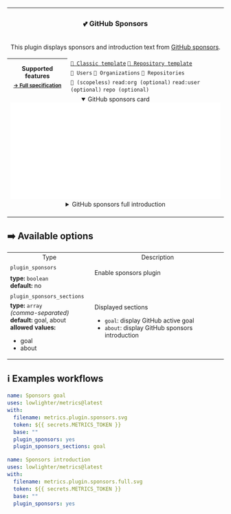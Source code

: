 <!--header-->
<table>
  <tr><th colspan="2"><h3>💕 GitHub Sponsors</h3></th></tr>
  <tr><td colspan="2" align="center"><p>This plugin displays sponsors and introduction text from <a href="https://github.com/sponsors/">GitHub sponsors</a>.</p>
</td></tr>
  <tr>
    <th rowspan="3">Supported features<br><sub><a href="metadata.yml">→ Full specification</a></sub></th>
    <td><a href="/source/templates/classic"><code>📗 Classic template</code></a> <a href="/source/templates/repository"><code>📘 Repository template</code></a></td>
  </tr>
  <tr>
    <td><code>👤 Users</code> <code>👥 Organizations</code> <code>📓 Repositories</code></td>
  </tr>
  <tr>
    <td><code>🔑 (scopeless)</code> <code>read:org (optional)</code> <code>read:user (optional)</code> <code>repo (optional)</code></td>
  </tr>
  <tr>
    <td colspan="2" align="center">
      <details open><summary>GitHub sponsors card</summary><img src="https://github.com/lowlighter/metrics/blob/examples/metrics.plugin.sponsors.svg" alt=""></img></details>
      <details><summary>GitHub sponsors full introduction</summary><img src="https://github.com/lowlighter/metrics/blob/examples/metrics.plugin.sponsors.full.svg" alt=""></img></details>
      <img width="900" height="1" alt="">
    </td>
  </tr>
</table>
<!--/header-->

## ➡️ Available options

<!--options-->
<table>
  <tr>
    <td align="center" nowrap="nowrap">Type</i></td><td align="center" nowrap="nowrap">Description</td>
  </tr>
  <tr>
    <td nowrap="nowrap"><code>plugin_sponsors</code></td>
    <td rowspan="2"><p>Enable sponsors plugin</p>
<img width="900" height="1" alt=""></td>
  </tr>
  <tr>
    <td nowrap="nowrap"><b>type:</b> <code>boolean</code>
<br>
<b>default:</b> no<br></td>
  </tr>
  <tr>
    <td nowrap="nowrap"><code>plugin_sponsors_sections</code></td>
    <td rowspan="2"><p>Displayed sections</p>
<ul>
<li><code>goal</code>: display GitHub active goal</li>
<li><code>about</code>: display GitHub sponsors introduction</li>
</ul>
<img width="900" height="1" alt=""></td>
  </tr>
  <tr>
    <td nowrap="nowrap"><b>type:</b> <code>array</code>
<i>(comma-separated)</i>
<br>
<b>default:</b> goal, about<br>
<b>allowed values:</b><ul><li>goal</li><li>about</li></ul></td>
  </tr>
</table>
<!--/options-->

## ℹ️ Examples workflows

<!--examples-->
```yaml
name: Sponsors goal
uses: lowlighter/metrics@latest
with:
  filename: metrics.plugin.sponsors.svg
  token: ${{ secrets.METRICS_TOKEN }}
  base: ""
  plugin_sponsors: yes
  plugin_sponsors_sections: goal

```
```yaml
name: Sponsors introduction
uses: lowlighter/metrics@latest
with:
  filename: metrics.plugin.sponsors.full.svg
  token: ${{ secrets.METRICS_TOKEN }}
  base: ""
  plugin_sponsors: yes

```
<!--/examples-->
